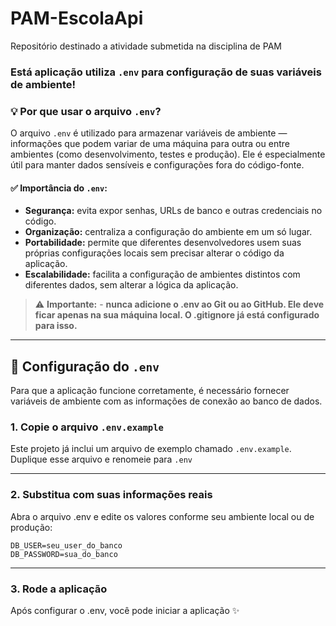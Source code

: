 # PAM-EscolaApi
Repositório destinado a atividade submetida na disciplina de PAM

### Está aplicação utiliza `.env` para configuração de suas variáveis de ambiente!

### 💡 Por que usar o arquivo `.env`?

O arquivo `.env` é utilizado para armazenar variáveis de ambiente — informações que podem variar de uma máquina para outra ou entre ambientes (como desenvolvimento, testes e produção). Ele é especialmente útil para manter dados sensíveis e configurações fora do código-fonte.

#### ✅ Importância do `.env`:

- **Segurança:** evita expor senhas, URLs de banco e outras credenciais no código.
- **Organização:** centraliza a configuração do ambiente em um só lugar.
- **Portabilidade:** permite que diferentes desenvolvedores usem suas próprias configurações locais sem precisar alterar o código da aplicação.
- **Escalabilidade:** facilita a configuração de ambientes distintos com diferentes dados, sem alterar a lógica da aplicação.

> ⚠️ **Importante:**  - **nunca adicione o .env ao Git ou ao GitHub. Ele deve ficar apenas na sua máquina local. O .gitignore já está configurado para isso.**

---

## 🔧 Configuração do `.env`

Para que a aplicação funcione corretamente, é necessário fornecer variáveis de ambiente com as informações de conexão ao banco de dados.

### 1. Copie o arquivo `.env.example`

Este projeto já inclui um arquivo de exemplo chamado `.env.example`. Duplique esse arquivo e renomeie para `.env`

---

### 2. Substitua com suas informações reais

Abra o arquivo .env e edite os valores conforme seu ambiente local ou de produção:
```
DB_USER=seu_user_do_banco
DB_PASSWORD=sua_do_banco
```


---

### 3. Rode a aplicação
Após configurar o .env, você pode iniciar a aplicação ✨
